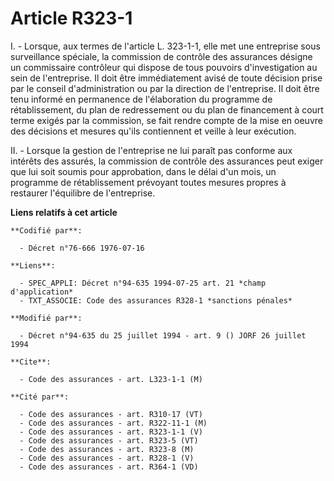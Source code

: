 # Article R323-1

I. - Lorsque, aux termes de l'article L. 323-1-1, elle met une entreprise sous surveillance spéciale, la commission de
contrôle des assurances désigne un commissaire contrôleur qui dispose de tous pouvoirs d'investigation au sein de
l'entreprise. Il doit être immédiatement avisé de toute décision prise par le conseil d'administration ou par la direction de
l'entreprise. Il doit être tenu informé en permanence de l'élaboration du programme de rétablissement, du plan de
redressement ou du plan de financement à court terme exigés par la commission, se fait rendre compte de la mise en oeuvre des
décisions et mesures qu'ils contiennent et veille à leur exécution.

II. - Lorsque la gestion de l'entreprise ne lui paraît pas conforme aux intérêts des assurés, la commission de contrôle des
assurances peut exiger que lui soit soumis pour approbation, dans le délai d'un mois, un programme de rétablissement
prévoyant toutes mesures propres à restaurer l'équilibre de l'entreprise.

**Liens relatifs à cet article**

	**Codifié par**:

	  - Décret n°76-666 1976-07-16

	**Liens**:

	  - SPEC_APPLI: Décret n°94-635 1994-07-25 art. 21 *champ d'application*
	  - TXT_ASSOCIE: Code des assurances R328-1 *sanctions pénales*

	**Modifié par**:

	  - Décret n°94-635 du 25 juillet 1994 - art. 9 () JORF 26 juillet 1994

	**Cite**:

	  - Code des assurances - art. L323-1-1 (M)

	**Cité par**:

	  - Code des assurances - art. R310-17 (VT)
	  - Code des assurances - art. R322-11-1 (M)
	  - Code des assurances - art. R323-1-1 (V)
	  - Code des assurances - art. R323-5 (VT)
	  - Code des assurances - art. R323-8 (M)
	  - Code des assurances - art. R328-1 (V)
	  - Code des assurances - art. R364-1 (VD)
